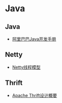# Java

## Java
* [阿里巴巴Java开发手册](https://yq.aliyun.com/articles/69327?utm_content=m_10088)

## Netty

* [Netty线程模型](http://mp.weixin.qq.com/s?__biz=MzA4NDc2MDQ1Nw==&mid=2650238318&idx=1&sn=cabe994e073fa5dfc35ce4c7d343a0d7&chksm=87e18f88b096069e5077c49c70c6fc856da2b6d219f006f2bae5b79e8f74ab5b4bc9244b98f4#rd)

## Thrift

* [Apache Thrift设计概要](http://calvin1978.blogcn.com/articles/apache-thrift.html)
